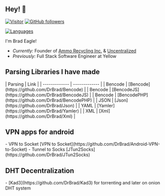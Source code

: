 <h2>Hey! 👋</h2>

[![Visitor](https://visitor-badge.laobi.icu/badge?page_id=DrBrad.DrBrad)](https://github.com/DrBrad) [![GitHub followers](https://img.shields.io/github/followers/DrBrad.svg?style=social&label=Follow)](https://github.com/DrBrad?tab=followers)

[![Languages](https://github-readme-stats.vercel.app/api/top-langs/?username=drbrad&layout=compact&langs_count=100&theme=dark)](https://github.com/DrBrad)

I'm Brad Eagle! 
- <i>Currently:</i> Founder of [Ammo Recycling Inc.](https://ammorecycling.com) & [Uncentralized](https://uncentralized.com)
- <i>Previously:</i> Full Stack Software Engineer at Yellow

<h2>Parsing Libraries I have made</h2>
| Parsing  | Link |
| ------------- | ------------- |
| Bencode | [Bencode](https://github.com/DrBrad/Bencode) |
| Bencode | [BencodeJS](https://github.com/DrBrad/BencodeJS) |
| Bencode | [BencodePHP](https://github.com/DrBrad/BencodePHP) |
| JSON | [Json](https://github.com/DrBrad/Json) |
| YAML | [Yamler](https://github.com/DrBrad/Yamler) |
| XML | [Xml](https://github.com/DrBrad/Xml) |

<h2>VPN apps for android</h2>
- VPN to Socket [VPN to Socket](https://github.com/DrBrad/Android-VPN-to-Socket)
- Tunnel to Socks [JTun2Socks](https://github.com/DrBrad/JTun2Socks)

<h2>DHT Decentralization</h2>
- [Kad3](https://github.com/DrBrad/Kad3) for torrenting and later on onion DHT system
